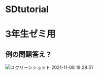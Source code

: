 # SDtutorial
# 3年生ゼミ用

## 例の問題答え ?
![スクリーンショット 2021-11-08 19 28 51](https://user-images.githubusercontent.com/39938950/140726173-75575c05-99aa-44dd-9496-38a516484c67.png)
